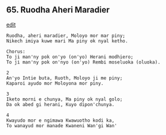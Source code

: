 
## 65.  Ruodha Aheri Maradier
[edit](https://docs.google.com/document/d/1krYYxY6lgRmDlDbnVCFcRSKdbzxvGHIs/edit?mode=html)



    Ruodha, aheri maradier, Moloyo mor mar piny;
    Nikech imiya kuwe mari Ma piny ok nyal ketho.

    Chorus:
    To ji man'ny pok on'yo (on'yo) Herani modhiero;
    To ji man'ny pok on'nyo (on'yo) Rembi moseluoka (oluoka).

    2
    An'yo Intie buta, Ruoth, Moloyo ji me piny;
    Kaparoi ayudo mor Moloyona mor piny.

    3
    Iketo morni e chunya, Ma piny ok nyal golo;
    Da ok abed gi herani, Kuyo dipon'chunya.

    4
    Kwayudo mor e ngimawa Kwawuotho kodi ka,
    To wanayud mor manade Kwaneni Wan'gi Wan'
